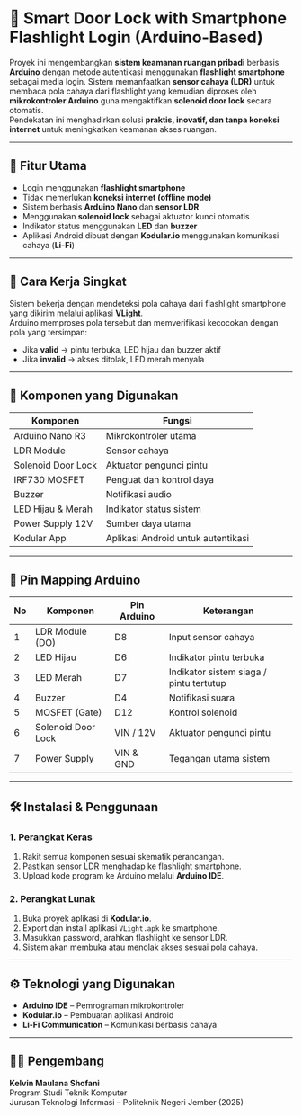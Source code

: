 
# 🔐 Smart Door Lock with Smartphone Flashlight Login (Arduino-Based)

Proyek ini mengembangkan **sistem keamanan ruangan pribadi** berbasis **Arduino** dengan metode autentikasi menggunakan **flashlight smartphone** sebagai media login. Sistem memanfaatkan **sensor cahaya (LDR)** untuk membaca pola cahaya dari flashlight yang kemudian diproses oleh **mikrokontroler Arduino** guna mengaktifkan **solenoid door lock** secara otomatis.  
Pendekatan ini menghadirkan solusi **praktis, inovatif, dan tanpa koneksi internet** untuk meningkatkan keamanan akses ruangan.

---

## 🚀 Fitur Utama
- Login menggunakan **flashlight smartphone**  
- Tidak memerlukan **koneksi internet (offline mode)**  
- Sistem berbasis **Arduino Nano** dan **sensor LDR**  
- Menggunakan **solenoid lock** sebagai aktuator kunci otomatis  
- Indikator status menggunakan **LED** dan **buzzer**  
- Aplikasi Android dibuat dengan **Kodular.io** menggunakan komunikasi cahaya (**Li-Fi**)  

---

## 🧠 Cara Kerja Singkat
Sistem bekerja dengan mendeteksi pola cahaya dari flashlight smartphone yang dikirim melalui aplikasi **VLight**.  
Arduino memproses pola tersebut dan memverifikasi kecocokan dengan pola yang tersimpan:

- Jika **valid** → pintu terbuka, LED hijau dan buzzer aktif  
- Jika **invalid** → akses ditolak, LED merah menyala  

---

## 🧩 Komponen yang Digunakan
| Komponen | Fungsi |
|-----------|---------|
| Arduino Nano R3 | Mikrokontroler utama |
| LDR Module | Sensor cahaya |
| Solenoid Door Lock | Aktuator pengunci pintu |
| IRF730 MOSFET | Penguat dan kontrol daya |
| Buzzer | Notifikasi audio |
| LED Hijau & Merah | Indikator status sistem |
| Power Supply 12V | Sumber daya utama |
| Kodular App | Aplikasi Android untuk autentikasi |

---

## 🧷 Pin Mapping Arduino

| No | Komponen | Pin Arduino | Keterangan |
|----|------------|--------------|-------------|
| 1 | LDR Module (DO) | D8 | Input sensor cahaya |
| 2 | LED Hijau | D6 | Indikator pintu terbuka |
| 3 | LED Merah | D7 | Indikator sistem siaga / pintu tertutup |
| 4 | Buzzer | D4 | Notifikasi suara |
| 5 | MOSFET (Gate) | D12 | Kontrol solenoid |
| 6 | Solenoid Door Lock | VIN / 12V | Aktuator pengunci pintu |
| 7 | Power Supply | VIN & GND | Tegangan utama sistem |

---

## 🛠️ Instalasi & Penggunaan

### 1. Perangkat Keras
1. Rakit semua komponen sesuai skematik perancangan.  
2. Pastikan sensor LDR menghadap ke flashlight smartphone.  
3. Upload kode program ke Arduino melalui **Arduino IDE**.

### 2. Perangkat Lunak
1. Buka proyek aplikasi di **Kodular.io**.  
2. Export dan install aplikasi `VLight.apk` ke smartphone.  
3. Masukkan password, arahkan flashlight ke sensor LDR.  
4. Sistem akan membuka atau menolak akses sesuai pola cahaya.

---

## ⚙️ Teknologi yang Digunakan
- **Arduino IDE** – Pemrograman mikrokontroler  
- **Kodular.io** – Pembuatan aplikasi Android  
- **Li-Fi Communication** – Komunikasi berbasis cahaya  

---

## 👨‍💻 Pengembang
**Kelvin Maulana Shofani**  
Program Studi Teknik Komputer  
Jurusan Teknologi Informasi – Politeknik Negeri Jember (2025)
